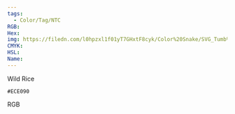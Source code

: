 ```yaml
---
tags:
  - Color/Tag/NTC
RGB:
Hex:
img: https://filedn.com/l0hpzxl1f01yT7GHxtF8cyk/Color%20Snake/SVG_Tumb%20Mass%20No%20Name/ECE090.svg
CMYK:
HSL:
Name:
---
```

Wild Rice
```palette
#ECE090
```
RGB

